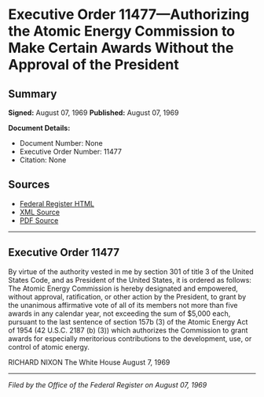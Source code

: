 # Executive Order 11477—Authorizing the Atomic Energy Commission to Make Certain Awards Without the Approval of the President

## Summary

**Signed:** August 07, 1969
**Published:** August 07, 1969

**Document Details:**
- Document Number: None
- Executive Order Number: 11477
- Citation: None

## Sources
- [Federal Register HTML](https://www.presidency.ucsb.edu/documents/executive-order-11477-authorizing-the-atomic-energy-commission-make-certain-awards-without)
- [XML Source](None)
- [PDF Source](None)

---

## Executive Order 11477

By virtue of the authority vested in me by section 301 of title 3 of the United States Code, and as President of the United States, it is ordered as follows:
The Atomic Energy Commission is hereby designated and empowered, without approval, ratification, or other action by the President, to grant by the unanimous affirmative vote of all of its members not more than five awards in any calendar year, not exceeding the sum of $5,000 each, pursuant to the last sentence of section 157b (3) of the Atomic Energy Act of 1954 (42 U.S.C. 2187 (b) (3)) which authorizes the Commission to grant awards for especially meritorious contributions to the development, use, or control of atomic energy.

RICHARD NIXON
The White House
August 7, 1969

---

*Filed by the Office of the Federal Register on August 07, 1969*
